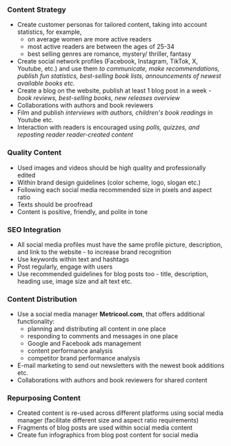 
### Content Strategy
 - Create customer personas for tailored content, taking into account statistics, for example,
	 - on average women are more active readers
	 - most active readers are between the ages of 25-34
	 - best selling genres are romance, mystery/ thriller, fantasy
 - Create social network profiles (Facebook, Instagram, TikTok, X, Youtube, etc.) and use them *to communicate, make recommendations, publish fun statistics, best-selling book lists,  announcements of newest available books etc.*
 - Create a blog on the website, publish at least 1 blog post in a week - *book reviews, best-selling books, new releases overview*
 - Collaborations with authors and book reviewers
 - Film and publish *interviews with authors, children's book readings* in Youtube etc.
 - Interaction with readers is encouraged using *polls, quizzes, and reposting reader reader-created content*

### Quality Content
 - Used images and videos should be high quality and professionally edited
 - Within brand design guidelines (color scheme, logo, slogan etc.)
 - Following each social media recommended size in pixels and aspect ratio
 - Texts should be proofread
 - Content is positive, friendly, and polite in tone

### SEO Integration
 - All social media profiles must have the same profile picture, description, and link to the website - to increase brand recognition
 - Use keywords within text and hashtags
 - Post regularly, engage with users
 - Use recommended guidelines for blog posts too - title, description, heading use, image size and alt text etc.

### Content Distribution
 - Use a social media manager __Metricool.com__, that offers additional functionality:
	 - planning and distributing all content in one place
	 - responding to comments and messages in one place
	 - Google and Facebook ads management
	 - content performance analysis
	 - competitor brand performance analysis
 - E-mail marketing to send out newsletters with the newest book additions etc.
 - Collaborations with authors and book reviewers for shared content

### Repurposing Content
 - Created content is re-used across different platforms using social media manager (facilitate different size and aspect ratio requirements)
 - Fragments of blog posts are used within social media content
 - Create fun infographics from blog post content for social media
